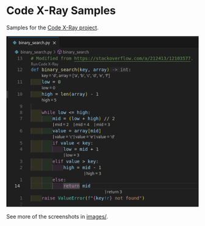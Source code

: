# Code X-Ray Samples
Samples for the [Code X-Ray project](https://github.com/George-Ogden/code-xray).

![Binary Search Example](images/binary-search-annotations.png)

See more of the screenshots in [images/](images/).
